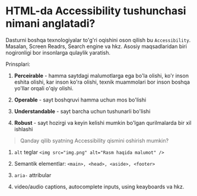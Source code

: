 # HTML-da Accessibility tushunchasi nimani anglatadi?

Dasturni boshqa texnologiyalar to'g'ri oqishini oson qilish bu `Accessibility`. Masalan, Screen Readrs, Search engine va hkz. Asosiy maqsadlaridan biri nogironligi bor insonlarga qulaylik yaratish.

Prinsplari:

1. **Perceirable** - hamma saytdagi malumotlarga ega bo'la olishi, ko'r inson eshita olishi, kar inson ko'ra olishi, texnik muammolari bor inson boshqa yo'llar orqali o'qiy olishi.

2. **Operable** - sayt boshqruvi hamma uchun mos bo'lishi

3. **Understandable** - sayt barcha uchun tushunarli bo'lishi

4. **Robust** - sayt hozirgi va keyin kelishi mumkin bo'lgan qurilmalarda bir xil ishlashi

> Qanday qilib syatning Accessibility qismini oshirish mumkin?

1. `alt` teglar `<img src="img.png" alt="Rasm haqida malumot" />`

2. Semantik elementlar: `<main>, <head>, <aside>, <footer>`

3. `aria-` attribular

4. video/audio captions, autocomplete inputs, using keayboards va hkz.
